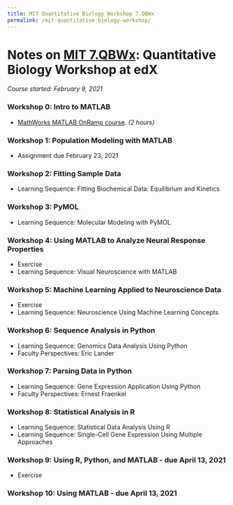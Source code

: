 ```yaml
---
title: MIT Quantitative Biology Workshop 7.QBWx
permalink: /mit-quantitative-biology-workshop/
---
```


# Notes on [MIT 7.QBWx](https://www.edx.org/course/quantitative-biology-workshop-3): Quantitative Biology Workshop at edX
*Course started: February 9, 2021*

### Workshop 0: Intro to MATLAB
* [MathWorks MATLAB OnRamp course](https://www.mathworks.com/learn/tutorials/matlab-onramp.html). *(2 hours)*

### Workshop 1: Population Modeling with MATLAB
* Assignment due February 23, 2021

### Workshop 2: Fitting Sample Data
* Learning Sequence: Fitting Biochemical Data: Equilibrium and Kinetics

### Workshop 3: PyMOL
* Learning Sequence: Molecular Modeling with PyMOL

### Workshop 4: Using MATLAB to Analyze Neural Response Properties
* Exercise
* Learning Sequence: Visual Neuroscience with MATLAB

### Workshop 5: Machine Learning Applied to Neuroscience Data
* Exercise
* Learning Sequence: Neuroscience Using Machine Learning Concepts

### Workshop 6: Sequence Analysis in Python
* Learning Sequence: Genomics Data Analysis Using Python
* Faculty Perspectives: Eric Lander


### Workshop 7: Parsing Data in Python
* Learning Sequence: Gene Expression Application Using Python
* Faculty Perspectives: Ernest Fraenkel


### Workshop 8: Statistical Analysis in R
* Learning Sequence: Statistical Data Analysis Using R
* Learning Sequence: Single-Cell Gene Expression Using Multiple Approaches

### Workshop 9: Using R, Python, and MATLAB - due April 13, 2021
* Exercise

### Workshop 10: Using MATLAB - due April 13, 2021


